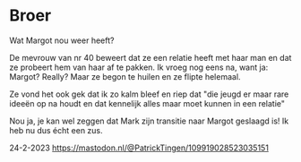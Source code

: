 # Broer

Wat Margot nou weer heeft? 

De mevrouw van nr 40 beweert dat ze een relatie heeft met haar man en dat ze probeert hem van haar af te pakken. Ik vroeg nog eens na, want ja: Margot? Really? Maar ze begon te huilen en ze flipte helemaal. 

Ze vond het ook gek dat ik zo kalm bleef en riep dat "die jeugd er maar rare ideeën op na houdt en dat kennelijk alles maar moet kunnen in een relatie"

Nou ja, je kan wel zeggen dat Mark zijn transitie naar Margot geslaagd is! Ik heb nu dus écht een zus.

24-2-2023
https://mastodon.nl/@PatrickTingen/109919028523035151